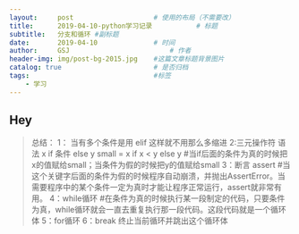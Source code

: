 ```yaml
---
layout:     post   				    # 使用的布局（不需要改）
title:      2019-04-10-python学习记录			# 标题 
subtitle:   分支和循环 #副标题
date:       2019-04-10 				# 时间
author:     GSJ 						# 作者
header-img: img/post-bg-2015.jpg 	#这篇文章标题背景图片
catalog: true 						# 是否归档
tags:								#标签
    - 学习
---
```


## Hey
>总结： 1： 当有多个条件是用 elif 这样就不用那么多缩进   2:三元操作符  语法 x if 条件 else y small = x if x < y else y  #当if后面的条件为真的时候把x的值赋给small；当条件为假的时候把y的值赋给small   3：断言 assert #当这个关键字后面的条件为假的时候程序自动崩溃，并抛出AssertError。当需要程序中的某个条件一定为真时才能让程序正常运行，assert就非常有用。 4：while循环  #在条件为真的时候执行某一段制定的代码，只要条件为真，while循环就会一直去重复执行那一段代码。这段代码就是一个循环体   5：for循环   6：break 终止当前循环并跳出这个循环体  

